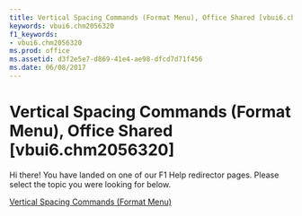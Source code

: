 ```yaml
---
title: Vertical Spacing Commands (Format Menu), Office Shared [vbui6.chm2056320]
keywords: vbui6.chm2056320
f1_keywords:
- vbui6.chm2056320
ms.prod: office
ms.assetid: d3f2e5e7-d869-41e4-ae98-dfcd7d71f456
ms.date: 06/08/2017
---
```



# Vertical Spacing Commands (Format Menu), Office Shared [vbui6.chm2056320]

Hi there! You have landed on one of our F1 Help redirector pages. Please select the topic you were looking for below.

[Vertical Spacing Commands (Format Menu)](http://msdn.microsoft.com/library/81ccad9a-0094-9a2d-fc04-261c3317ee1b%28Office.15%29.aspx)

